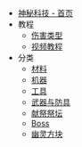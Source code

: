 - [神秘科技 - 首页](./Home)
- 教程
    - [伤害类型](./Damage)
    - [视频教程](./Tutorials)
- 分类
    - [材料](./Materials)
    - [机器](./Machines)
    - [工具](./Tools)
    - [武器与防具](./Weapons-and-Armors)
    - [献祭祭坛](./Sacrificial-Altars)
    - [Boss](./Boss)
    - [幽灵方块](./Ghost-Blocks)

